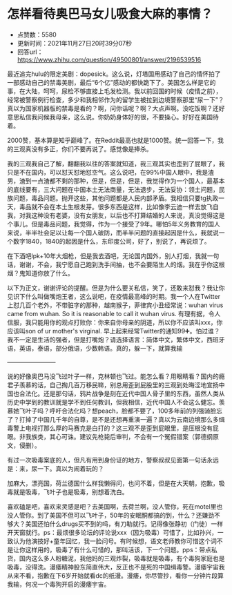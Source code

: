 # 怎样看待奥巴马女儿吸食大麻的事情？
- 点赞数：5580
- 更新时间：2021年11月27日20时39分07秒
- 回答url：https://www.zhihu.com/question/49500801/answer/2196539516
<body>
 <p data-pid="BaAj1VT8">最近追完hulu的限定美剧：dopesick。这么说，灯塔国用感动了自己的情怀拍了一部感动自己的禁毒美剧，最后“6个亿”感动的都快跪下了。美国怎么样是它的事，在大陆，呵呵，尿检不够直接上毛发检测。我以前回国的时候（疫情之前），经常被警察例行检查，多少和我相邻作为的留学生被拉到边境警察那里“尿一下”？真以为国家机器版的禁毒是看的？啊，问你话呢？啊？大点声啊。没吃饭啊？还好意思私信我问候我母亲，这么说。你奶奶身体好的很，不要操心。好好在美国待着。</p>
 <p data-pid="cOqbbteI">2000赞，基本算是知乎巅峰了。在Reddit最高也就是1000赞。统一回答一下，我的三观真没有多正，你们不要再说了。感觉像是捧杀。</p>
 <p data-pid="ZJKThvUS">我的三观我自己了解，翻翻我以往的答案就知道，我三观其实也歪到了屁眼了，我只是不在国内，可以怼天怼地怼空气。这么说吧，在99%中国人眼中，我是渣男，渣到一点渣都不剩的那种，但是，但是，但是，我觉得作为一个国人，最基本的底线要有，三大问题在中国本土无法商量，无法退步，无法妥协：领土问题，民族问题，毒品问题。抛开这些，其他问题都是人民内部矛盾。我相信只要tg执政一天，毒品就不会在本土生根发芽。很多东西是这样，比如像李云迪一样去放飞自我，对我这种没有老婆，没有女朋友，以后也不打算结婚的人来说，真没觉得这是个事儿。但是毒品问题，我觉得，作为一个接受了9年。哪怕5年义务教育的国人来说，半半社会足以让每一个国人破防，而半半问题的直接起因是什么，我就说一个数字1840，1840的起因是什么，东印度公司，好了，别说了，再说烦了。</p>
 <p data-pid="-aWN50Kp">在下酒吧lpk+10年大烟枪，但是我去酒吧，无论国内国外，别人打烟，我就一句话，谢谢，不会，我宁愿自己跑到洗手间抽，也不会要陌生人的烟。我在乎你这根烟？鬼知道你放了什么。</p>
 <p data-pid="nz2kASeN">以下为正文，谢谢评论的提醒。但是为什么要关私信，笑了，还敢来怼我？我让你见识下什么叫做嘴炮王者，这么说吧，在疫情最高峰的时期。我一个人在Twitter上怼几百个老外，不带脏字的那种，越南猴子，菲律宾小丑经常说：wuhan virus came from wuhan. So it is reasonable to call it wuhan virus. 有理有据，令人信服，我只能用你的观点打败你：你来自你母亲的阴道，所以你不应该叫xxx，你应该叫son of ur mother's virginal. 早上起来经常Twitter的通知99➕。怕过谁？我不一定是生活的强者，但是打嘴炮？请选择语言：简体中文，繁体中文，西班牙语，英语，泰语，部分俄语，少数韩语。真的，躲一下，就算我输</p>
 <p data-pid="UtjpYXVT">————————</p>
 <p data-pid="79StuS4g">说的好像奥巴马没飞过叶子一样，克林顿也飞过。能怎么看？用眼睛看？国内的瘾君子羡慕的话，自己掏几百万移民嘛，别总用歪到屁股里的三观到处晦涩地宣扬中国也合法化。还是那句话，鸦片战争是刻在近代中国人骨子里的东西，虽然人类从历史中学到的教训就是学不到任何教训，但我相信，近代中国人不会这么健忘。羡慕她飞叶子吗？呼吁合法化吗？想peach，脸都不要了，100多年前的列强骑脸忘了？打掉了中国几千年的自尊，是不是还想再重演一遍？真以为云南边境那么多缉毒警上电视打那么厚的马赛克是白打的？这三观不是歪到屁眼里，是压根没有屁眼。非我族类，其心可诛。建议先枪毙后审判，不会有一个冤假错案（郭德纲原文，侵删）。</p>
 <p data-pid="73D3Gg5D">有过一次吸毒案底的人，但凡有用到身份证的地方，警察叔叔见面第一句话永远是：来，尿一下。真以为闹着玩的？</p>
 <p data-pid="IfyXSMTN">加麻大，漂亮国，荷兰德国什么样我懒得问，也问不着，但是在大天朝，抱歉，吸毒就是吸毒，飞叶子也是吸毒，别想着洗白。</p>
 <p data-pid="WR9TrBxx">喜欢磕是吧，喜欢来灵感是吧？去美国啊，去荷兰啊，没人管你，死在motel里也没人管你。到了美国不但可以飞叶子，50年的安眠酮都搞的到，什么？还嫌劲不够大？美国还怕什么drugs买不到的吗，有刀勒就行。记得像张静初（门徒）一样开天窗就行。ps：最烦很多论坛的评论说xxx（因为吸毒）可惜了，比如孙兴，一致认为他演技好+童年回忆，我一脸问号。有时候想，语文老师教你可惜这个词不是让你这样用的，吸毒了有什么可惜的，那叫活该，下一个问题。pps：带点私货，国内这么多人粉糖泥，我他妈的三观炸裂，吸毒就是吸毒，有个毒狗家庭也是吸毒，没得洗。漫痿精神股东简直伟大，反正也不是死的中国缉毒警。漫痿宇宙我从来不看，抱歉在下6岁开始就看dc的纸漫。漫痿，你尽管抄，看你一分钟片段算我输，何况一个毒狗开启的漫痿宇宙。</p>
</body>